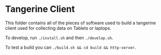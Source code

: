 # Tangerine Client
This folder contains all of the pieces of software used to build a tangerine client used for collecting data on Tablets or laptops.

To develop, run `./install.sh` and then `./develop.sh`. 

To test a build you can `./build.sh && cd build && http-server`.
